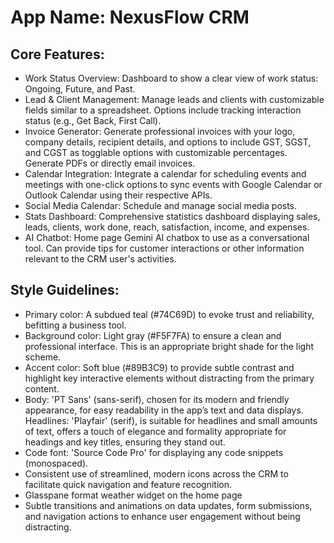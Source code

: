 # **App Name**: NexusFlow CRM

## Core Features:

- Work Status Overview: Dashboard to show a clear view of work status: Ongoing, Future, and Past.
- Lead & Client Management: Manage leads and clients with customizable fields similar to a spreadsheet. Options include tracking interaction status (e.g., Get Back, First Call).
- Invoice Generator: Generate professional invoices with your logo, company details, recipient details, and options to include GST, SGST, and CGST as togglable options with customizable percentages. Generate PDFs or directly email invoices.
- Calendar Integration: Integrate a calendar for scheduling events and meetings with one-click options to sync events with Google Calendar or Outlook Calendar using their respective APIs.
- Social Media Calendar: Schedule and manage social media posts.
- Stats Dashboard: Comprehensive statistics dashboard displaying sales, leads, clients, work done, reach, satisfaction, income, and expenses.
- AI Chatbot: Home page Gemini AI chatbox to use as a conversational tool. Can provide tips for customer interactions or other information relevant to the CRM user's activities.

## Style Guidelines:

- Primary color: A subdued teal (#74C69D) to evoke trust and reliability, befitting a business tool.
- Background color: Light gray (#F5F7FA) to ensure a clean and professional interface. This is an appropriate bright shade for the light scheme.
- Accent color: Soft blue (#89B3C9) to provide subtle contrast and highlight key interactive elements without distracting from the primary content.
- Body: 'PT Sans' (sans-serif), chosen for its modern and friendly appearance, for easy readability in the app’s text and data displays. Headlines: 'Playfair' (serif), is suitable for headlines and small amounts of text, offers a touch of elegance and formality appropriate for headings and key titles, ensuring they stand out.
- Code font: 'Source Code Pro' for displaying any code snippets (monospaced).
- Consistent use of streamlined, modern icons across the CRM to facilitate quick navigation and feature recognition.
- Glasspane format weather widget on the home page
- Subtle transitions and animations on data updates, form submissions, and navigation actions to enhance user engagement without being distracting.
